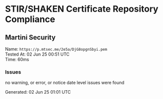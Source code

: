 # STIR/SHAKEN Certificate Repository Compliance

## Martini Security

Name: `https://p.mtsec.me/2e5a/DjG8opgnSbyi.pem`\
Tested At: 02 Jun 25 00:51 UTC\
Time: 60ms

### Issues

no warning, or error, or notice date level issues were found

Generated: 02 Jun 25 01:01 UTC